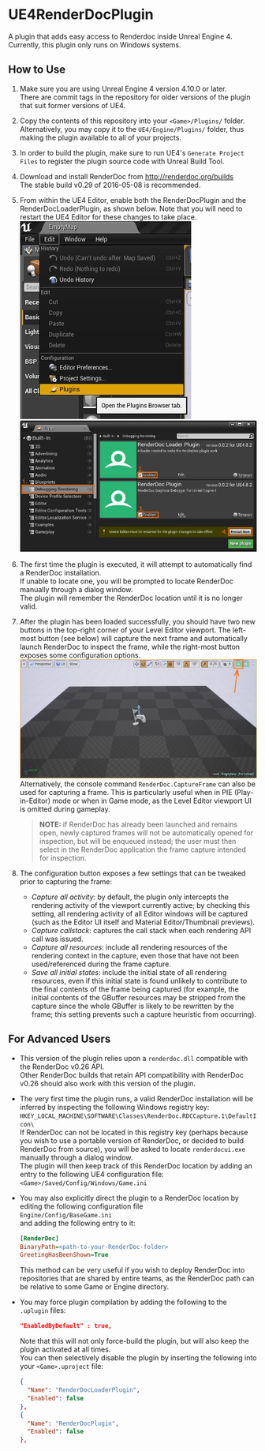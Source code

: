UE4RenderDocPlugin
==================

A plugin that adds easy access to Renderdoc inside Unreal Engine 4.  
Currently, this plugin only runs on Windows systems.



How to Use
----------

1. Make sure you are using Unreal Engine 4 version 4.10.0 or later.  
   There are commit tags in the repository for older versions of the plugin that suit former versions of UE4.

2. Copy the contents of this repository into your `<Game>/Plugins/` folder.  
   Alternatively, you may copy it to the `UE4/Engine/Plugins/` folder, thus making the plugin available to all of your projects.

3. In order to build the plugin, make sure to run UE4's `Generate Project Files` to register the plugin source code with Unreal Build Tool.

4. Download and install RenderDoc from http://renderdoc.org/builds  
   The stable build v0.29 of 2016-05-08 is recommended.

5. From within the UE4 Editor, enable both the RenderDocPlugin and the RenderDocLoaderPlugin, as shown below. Note that you will need to restart the UE4 Editor for these changes to take place.  
   ![](doc/img/howto-plugin_menu.jpg)   ![](doc/img/howto-enable.jpg)

6. The first time the plugin is executed, it will attempt to automatically find a RenderDoc installation.  
   If unable to locate one, you will be prompted to locate RenderDoc manually through a dialog window.  
   The plugin will remember the RenderDoc location until it is no longer valid.

7. After the plugin has been loaded successfully, you should have two new buttons in the top-right corner of your Level Editor viewport. The left-most button (see below) will capture the next frame and automatically launch RenderDoc to inspect the frame, while the right-most button exposes some configuration options.  
   ![](doc/img/howto-capture.jpg)  
Alternatively, the console command `RenderDoc.CaptureFrame` can also be used for capturing a frame. This is particularly useful when in PIE (Play-in-Editor) mode or when in Game mode, as the Level Editor viewport UI is omitted during gameplay.
   > **NOTE:** if RenderDoc has already been launched and remains open, newly captured frames will not be automatically opened for inspection, but will be enqueued instead; the user must then select in the RenderDoc application the frame capture intended for inspection.  

8. The configuration button exposes a few settings that can be tweaked prior to capturing the frame:
   * _Capture all activity_: by default, the plugin only intercepts the rendering activity of the viewport currently active; by checking this setting, all rendering activity of all Editor windows will be captured (such as the Editor UI itself and Material Editor/Thumbnail previews).
   * _Capture callstack_: captures the call stack when each rendering API call was issued.
   * _Capture all resources_: include all rendering resources of the rendering context in the capture, even those that have not been used/referenced during the frame capture.
   * _Save all initial states_: include the initial state of all rendering resources, even if this initial state is found unlikely to contribute to the final contents of the frame being captured (for example, the initial contents of the GBuffer resources may be stripped from the capture since the whole GBuffer is likely to be rewritten by the frame; this setting prevents such a capture heuristic from occurring).


For Advanced Users
------------------

* This version of the plugin relies upon a `renderdoc.dll` compatible with the RenderDoc v0.26 API.  
  Other RenderDoc builds that retain API compatibility with RenderDoc v0.26 should also work with this version of the plugin.

* The very first time the plugin runs, a valid RenderDoc installation will be inferred by inspecting the following Windows registry key:  
  `HKEY_LOCAL_MACHINE\SOFTWARE\Classes\RenderDoc.RDCCapture.1\DefaultIcon\`  
If RenderDoc can not be located in this registry key (perhaps because you wish to use a portable version of RenderDoc, or decided to build RenderDoc from source), you will be asked to locate `renderdocui.exe` manually through a dialog window.  
The plugin will then keep track of this RenderDoc location by adding an entry to the following UE4 configuration file:  
  `<Game>/Saved/Config/Windows/Game.ini`

* You may also explicitly direct the plugin to a RenderDoc location by editing the following configuration file  
  `Engine/Config/BaseGame.ini`  
  and adding the following entry to it:  
  ````ini
  [RenderDoc]
  BinaryPath=<path-to-your-RenderDoc-folder>
  GreetingHasBeenShown=True
  ````
  This method can be very useful if you wish to deploy RenderDoc into repositories that are shared by entire teams, as the RenderDoc path can be relative to some Game or Engine directory.

* You may force plugin compilation by adding the following to the `.uplugin` files:
  ```json
  "EnabledByDefault" : true,
  ```
  Note that this will not only force-build the plugin, but will also keep the plugin activated at all times.  
  You can then selectively disable the plugin by inserting the following into your `<Game>.uproject` file:
  ```json
  {
    "Name": "RenderDocLoaderPlugin",
    "Enabled": false
  },
  {
    "Name": "RenderDocPlugin",
    "Enabled": false
  },
  ```
